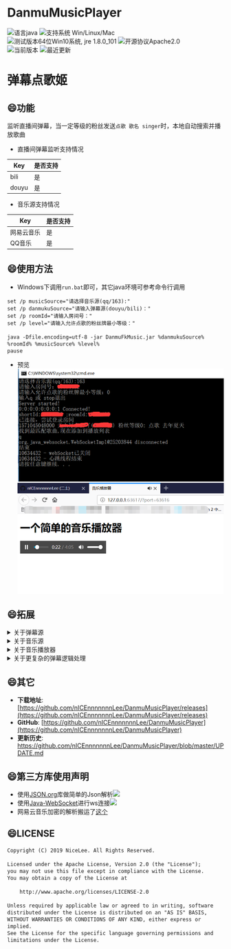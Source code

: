 # DanmuMusicPlayer
![语言java](https://img.shields.io/badge/Require-java-green.svg)
![支持系统 Win/Linux/Mac](https://img.shields.io/badge/Platform-%20win%20|%20linux%20|%20mac-lightgrey.svg)
![测试版本64位Win10系统, jre 1.8.0_101](https://img.shields.io/badge/TestPass-Win10%20x64__java__1.8.0__101-green.svg)
![开源协议Apache2.0](https://img.shields.io/badge/license-apache--2.0-green.svg)  
![当前版本](https://img.shields.io/github/release/nICEnnnnnnnLee/DanmuMusicPlayer.svg?style=flat-square)
![最近更新](https://img.shields.io/github/last-commit/nICEnnnnnnnLee/DanmuMusicPlayer.svg?style=flat-square&color=FF9900)

弹幕点歌姬  
===============================  
## :smile:功能  
监听直播间弹幕，当一定等级的粉丝发送`点歌 歌名 singer`时，本地自动搜索并播放歌曲  

+ 直播间弹幕监听支持情况  

| Key  | 是否支持 |
| ------------- | ------------- |  
| bili  | 是 | 
| douyu  | 是 | 

+ 音乐源支持情况  

| Key  | 是否支持 |
| ------------- | ------------- |  
| 网易云音乐  | 是 | 
| QQ音乐  | 是 | 

## :smile:使用方法  
+ Windows下调用`run.bat`即可，其它java环境可参考命令行调用  
```
set /p musicSource="请选择音乐源(qq/163):"
set /p danmukuSource="请输入弹幕源(douyu/bili)："
set /p roomId="请输入房间号："
set /p level="请输入允许点歌的粉丝牌最小等级："

java -Dfile.encoding=utf-8 -jar DanmuFkMusic.jar %danmukuSource% %roomId% %musicSource% %level%
pause
```
+ 预览  
![](release/preview/preview-core.png)
![](release/preview/preview-player.png)  

## :smile:拓展  
<details>
<summary>关于弹幕源</summary>



+ 目前支持斗鱼和哔哩哔哩。  
如有需求，实现接口**nicelee.function.danmuku.core.IDanmuku**，并在类上加上注释即可。  
举例：
```
@Autoload(source = "弹幕源标识", desc = "弹幕源描述")  
那么Main方法里，将danmuSource替换为播放器标识即可。如下：  
IDanmuku danmu = DanmukuManager.createDanmuku("弹幕源标识", roomId); 
```
以下为`IDanmuku`接口：
```
public interface IDanmuku {
	// 请实现静态实例化create方法
	//public static IDanmuku create(long roomId) 
	
	public boolean start();
	
	public void stop();
	
	public int status();
	
	public List<IMsgHandler> addMsgHandler(IMsgHandler handler);
}
```
</details>


<details>
<summary>关于音乐源</summary>



+ 目前支持网易云和QQ音乐。如有需求，实现接口**nicelee.function.music.source.IMusicAPI**，并在类上加上注释即可。  
举例：
```
@Autoload(source = "音乐源标识", desc = "音乐源描述")  
那么Main方法里，将musicSource替换为播放器标识即可。如下：  
IMusicAPI api = MusicManager.createMusicAPI("音乐源标识");  
```
</details>

<details>
<summary>关于音乐播放器</summary>



+ 目前只是实现了一个简单的播放器。  
如有需求，实现接口**nicelee.function.music.player.IMusicPlayer**，并在类上加上注释即可。  
举例：
```
@Autoload(source = "播放器标识", desc = "播放器描述")  
那么Main方法里，将ws替换为播放器标识即可。如下：  
IMusicPlayer player = MusicManager.createMusicPlayer("播放器标识");   
```
</details>  


<details>
<summary>关于更复杂的弹幕逻辑处理</summary>



+ 新增一个**IMsgHandler**并注册即可，返回值代表是否继续处理下一个Handler  
举例：
```
new IMsgHandler() {
    @Override
    public boolean handle(Msg msg, User user) {
        ...
        return true;
    }
} 
```
</details>  

## :smile:其它  
* **下载地址**: [https://github.com/nICEnnnnnnnLee/DanmuMusicPlayer/releases](https://github.com/nICEnnnnnnnLee/DanmuMusicPlayer/releases)
* **GitHub**: [https://github.com/nICEnnnnnnnLee/DanmuMusicPlayer](https://github.com/nICEnnnnnnnLee/DanmuMusicPlayer)  
* **更新历史**: <https://github.com/nICEnnnnnnnLee/DanmuMusicPlayer/blob/master/UPDATE.md>

## :smile:第三方库使用声明  
* 使用[JSON.org](https://github.com/stleary/JSON-java)库做简单的Json解析[![](https://img.shields.io/badge/license-MIT-green.svg)](https://github.com/stleary/JSON-java/blob/master/LICENSE)
* 使用[Java-WebSocket](https://github.com/TooTallNate/Java-WebSocket)进行ws连接[![](https://img.shields.io/badge/license-MIT-green.svg)](https://github.com/TooTallNate/Java-WebSocket/blob/master/LICENSE)
* 网易云音乐加密的解析搬运了[这个](https://github.com/guanyuespace/Music163/blob/master/src/guanyue.util/ParametersUtil.java)

## :smile:LICENSE 
```
Copyright (C) 2019 NiceLee. All Rights Reserved.

Licensed under the Apache License, Version 2.0 (the "License");
you may not use this file except in compliance with the License.
You may obtain a copy of the License at

    http://www.apache.org/licenses/LICENSE-2.0

Unless required by applicable law or agreed to in writing, software
distributed under the License is distributed on an "AS IS" BASIS,
WITHOUT WARRANTIES OR CONDITIONS OF ANY KIND, either express or implied.
See the License for the specific language governing permissions and
limitations under the License.
```
